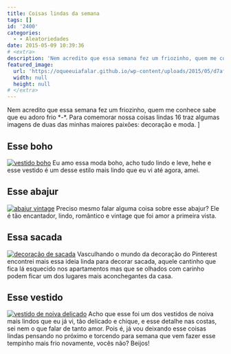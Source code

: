 ```yaml
---
title: Coisas lindas da semana
tags: []
id: '2400'
categories:
  - - Aleatoriedades
date: 2015-05-09 10:39:36
# <extra>
description: 'Nem acredito que essa semana fez um friozinho, quem me conhece sabe que eu adoro frio *-*. Para comemorar nossa coisas lindas 16 traz algumas imagens de duas das minhas maiores paixões: decoração e moda. ] Esse boho Eu amo essa moda boho, acho tudo lindo e leve, hehe e esse vestido é um desse estilo mais lindo que eu vi até agora, amei. Esse abajur Preciso mesmo falar alguma coisa sobre esse abajur? Ele é tão encantador, lindo, romântico e vintage que foi amor a primeira vista. Essa sacada Vasculhando o mundo da decoração do Pinterest encontrei mais essa ideia linda para decorar sacada, aquele cantinho que fica lá esquecido nos apartamentos mas que se olhados com carinho podem ficar um dos lugares mais aconchegantes da casa. Esse vestido Acho que esse foi um dos vestidos de noiva mais &hellip;'
featured_image: 
  url: 'https://oqueeuiafalar.github.io/wp-content/uploads/2015/05/d7afc6e2204c130bf226796466042f10.jpg'
  width: null
  height: null
# </extra>
---
```


Nem acredito que essa semana fez um friozinho, quem me conhece sabe que eu adoro frio \*-\*. Para comemorar nossa coisas lindas 16 traz algumas imagens de duas das minhas maiores paixões: decoração e moda. \]

## Esse boho

[![vestido boho](/wp-content/uploads/2015/05/d7afc6e2204c130bf226796466042f10.jpg)](/wp-content/uploads/2015/05/d7afc6e2204c130bf226796466042f10.jpg) Eu amo essa moda boho, acho tudo lindo e leve, hehe e esse vestido é um desse estilo mais lindo que eu vi até agora, amei.

## Esse abajur

[![abajur vintage](/wp-content/uploads/2015/05/e254eeb62848bc8eec2d7c75043aba44-682x1024.jpg)](/wp-content/uploads/2015/05/e254eeb62848bc8eec2d7c75043aba44.jpg) Preciso mesmo falar alguma coisa sobre esse abajur? Ele é tão encantador, lindo, romântico e vintage que foi amor a primeira vista.

## Essa sacada

[![decoração de sacada ](/wp-content/uploads/2015/05/3f9447bf56a7a09655213186e3944289.jpg)](/wp-content/uploads/2015/05/3f9447bf56a7a09655213186e3944289.jpg) Vasculhando o mundo da decoração do Pinterest encontrei mais essa ideia linda para decorar sacada, aquele cantinho que fica lá esquecido nos apartamentos mas que se olhados com carinho podem ficar um dos lugares mais aconchegantes da casa.

## Esse vestido

[![vestido de noiva delicado ](/wp-content/uploads/2015/05/62001c52e6d8dbf93c3c7dbbc3e3b5c4-382x1024.jpg)](/wp-content/uploads/2015/05/62001c52e6d8dbf93c3c7dbbc3e3b5c4.jpg) Acho que esse foi um dos vestidos de noiva mais lindos que eu já vi, tão delicado e chique, e esse detalhe nas costas, sei nem o que falar de tanto amor. Pois é, já vou deixando esse coisas lindas pensando no próximo e torcendo para semana que vem fazer esse tempinho mais frio novamente, vocês não? Beijos!
